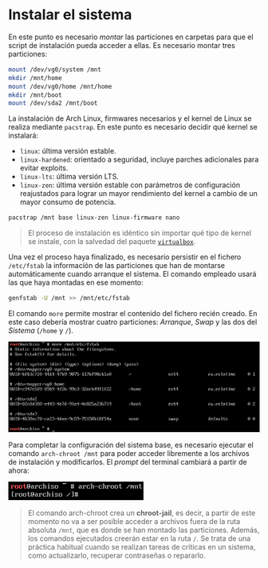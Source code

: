 # Instalar el sistema

En este punto es necesario *montar* las particiones en carpetas para que el script de instalación pueda acceder a ellas. Es necesario montar tres particiones:

```bash
mount /dev/vg0/system /mnt
mkdir /mnt/home
mount /dev/vg0/home /mnt/home
mkdir /mnt/boot
mount /dev/sda2 /mnt/boot
```

La instalación de Arch Linux, firmwares necesarios y el kernel de Linux se realiza mediante `pacstrap`. En este punto es necesario decidir qué kernel se instalará:

* `linux`: última versión estable.
* `linux-hardened`: orientado a seguridad, incluye parches adicionales para evitar exploits.
* `linux-lts`: última versión LTS.
* `linux-zen`: última versión estable con parámetros de configuración reajustados para lograr un mayor rendimiento del kernel a cambio de un mayor consumo de potencia.

```bash
pacstrap /mnt base linux-zen linux-firmware nano
```

>El proceso de instalación es idéntico sin importar qué tipo de kernel se instale, con la salvedad del paquete [`virtualbox`](https://wiki.archlinux.org/index.php/VirtualBox#Installation_steps_for_Arch_Linux_hosts).

Una vez el proceso haya finalizado, es necesario persistir en el fichero `/etc/fstab` la información de las particiones que han de montarse automáticamente cuando arranque el sistema. El comando empleado usará las que haya montadas en ese momento:

```bash
genfstab -U /mnt >> /mnt/etc/fstab
```

El comando `more` permite mostrar el contenido del fichero recién creado. En este caso debería mostrar cuatro particiones: *Arranque*, *Swap* y las dos del *Sistema* (`/home` y `/`).

![Archivo fstab creado por genfstab](../images/fstab.png)

Para completar la configuración del sistema base, es necesario ejecutar el comando `arch-chroot /mnt` para poder acceder libremente a los archivos de instalación y modificarlos. El *prompt* del terminal cambiará a partir de ahora:

![arch-chroot](../images/arch-chroot.png)

>El comando arch-chroot crea un **chroot-jail**, es decir, a partir de este momento no va a ser posible acceder a archivos fuera de la ruta absoluta `/mnt`, que es donde se han montado las particiones. Además, los comandos ejecutados creerán estar en la ruta `/`. Se trata de una práctica habitual cuando se realizan tareas de críticas en un sistema, como actualizarlo, recuperar contraseñas o repararlo.
